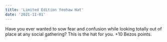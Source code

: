 ```yaml
---
title: 'Limited Edition Yeehaw Hat'
date: '2021-11-01'
---
```

Have you ever wanted to sow fear and confusion while looking totally out of place at any social gathering? This is the hat for you. +10 Bezos points. 

